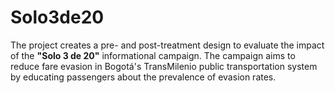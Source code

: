 # Solo3de20
The project creates a pre- and post-treatment design to evaluate the impact of the **"Solo 3 de 20"** informational campaign. The campaign aims to reduce fare evasion in Bogotá's TransMilenio public transportation system by educating passengers about the prevalence of evasion rates.
